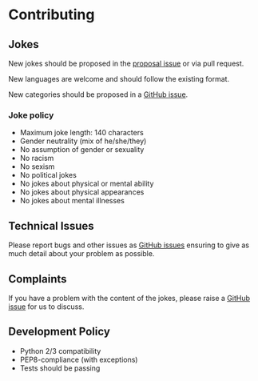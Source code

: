 # Contributing

## Jokes

New jokes should be proposed in the [proposal issue](https://github.com/pyjokes/pyjokes/issues/10)
or via pull request.

New languages are welcome and should follow the existing format.

New categories should be proposed in a [GitHub issue](https://github.com/pyjokes/pyjokes/issues).

### Joke policy

- Maximum joke length: 140 characters
- Gender neutrality (mix of he/she/they)
- No assumption of gender or sexuality
- No racism
- No sexism
- No political jokes
- No jokes about physical or mental ability
- No jokes about physical appearances
- No jokes about mental illnesses

## Technical Issues

Please report bugs and other issues as [GitHub issues](https://github.com/pyjokes/pyjokes/issues)
ensuring to give as much detail about your problem as possible.

## Complaints

If you have a problem with the content of the jokes, please raise a [GitHub issue](https://github.com/pyjokes/pyjokes/issues)
for us to discuss.

## Development Policy

- Python 2/3 compatibility
- PEP8-compliance (with exceptions)
- Tests should be passing
